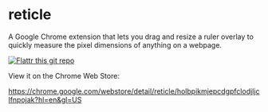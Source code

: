 reticle
=====

A Google Chrome extension that lets you drag and resize a ruler overlay to quickly measure the pixel dimensions of anything on a webpage.

[![Flattr this git repo](http://api.flattr.com/button/flattr-badge-large.png)](https://flattr.com/submit/auto?user_id=billdami&url=http://github.com/billdami/crosshairs&title=crosshairs&language=en&tags=github&category=software)

View it on the Chrome Web Store:  

https://chrome.google.com/webstore/detail/reticle/holbpikmjepcdgpfclodjljclfnpojak?hl=en&gl=US